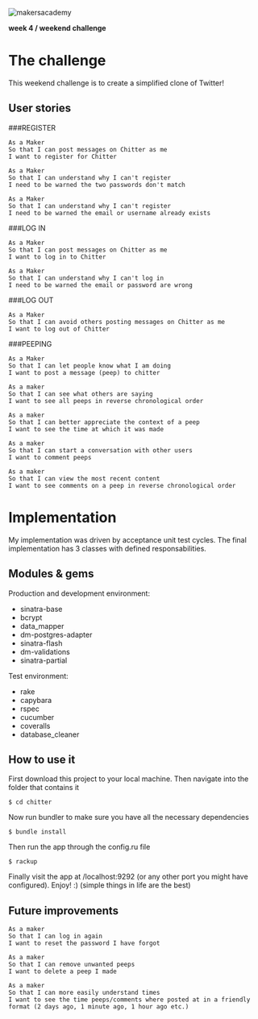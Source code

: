 ![makersacademy](media/ma_logo.png)

**week 4 / weekend challenge**

# The challenge

This weekend challenge is to create a simplified clone of Twitter!

## User stories

###REGISTER

```
As a Maker
So that I can post messages on Chitter as me
I want to register for Chitter

As a Maker
So that I can understand why I can't register
I need to be warned the two passwords don't match

As a Maker
So that I can understand why I can't register
I need to be warned the email or username already exists

```
###LOG IN

```
As a Maker
So that I can post messages on Chitter as me
I want to log in to Chitter

As a Maker
So that I can understand why I can't log in
I need to be warned the email or password are wrong

```
###LOG OUT

```
As a Maker
So that I can avoid others posting messages on Chitter as me
I want to log out of Chitter

```
###PEEPING

```
As a Maker
So that I can let people know what I am doing  
I want to post a message (peep) to chitter

As a maker
So that I can see what others are saying  
I want to see all peeps in reverse chronological order

As a maker
So that I can better appreciate the context of a peep
I want to see the time at which it was made

As a maker
So that I can start a conversation with other users
I want to comment peeps

As a maker
So that I can view the most recent content
I want to see comments on a peep in reverse chronological order

```

# Implementation

My implementation was driven by acceptance unit test cycles. The final implementation has 3 classes with defined responsabilities.

## Modules & gems

Production and development environment:
* sinatra-base
* bcrypt
* data_mapper
* dm-postgres-adapter
* sinatra-flash
* dm-validations
* sinatra-partial

Test environment:
* rake
* capybara
* rspec
* cucumber
* coveralls
* database_cleaner

## How to use it
First download this project to your local machine. Then navigate into the folder that contains it
```
$ cd chitter
```
Now run bundler to make sure you have all the necessary dependencies
```
$ bundle install
```
Then run the app through the config.ru file
```
$ rackup
```
Finally visit the app at /localhost:9292 (or any other port you might have configured). Enjoy! :) (simple things in life are the best)


## Future improvements

```
As a maker
So that I can log in again
I want to reset the password I have forgot

As a maker
So that I can remove unwanted peeps
I want to delete a peep I made

As a maker
So that I can more easily understand times
I want to see the time peeps/comments where posted at in a friendly format (2 days ago, 1 minute ago, 1 hour ago etc.)

```
